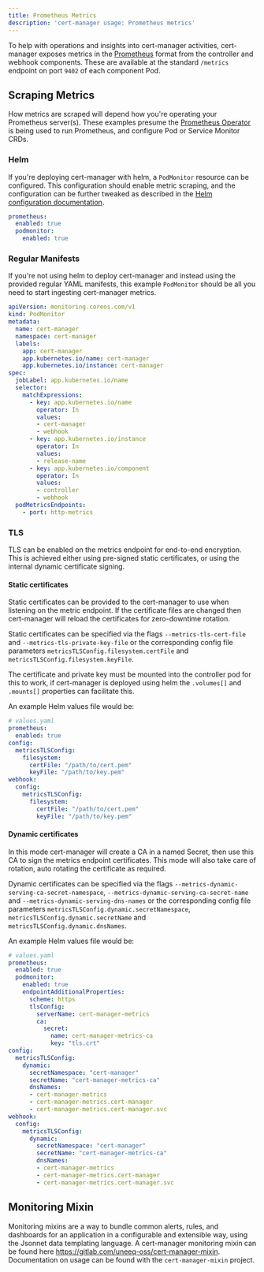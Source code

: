 ```yaml
---
title: Prometheus Metrics
description: 'cert-manager usage: Prometheus metrics'
---
```


To help with operations and insights into cert-manager activities, cert-manager exposes metrics in the [Prometheus](https://prometheus.io/) format from the controller and webhook components. These are available at the standard `/metrics` endpoint on port `9402` of each component Pod.

## Scraping Metrics

How metrics are scraped will depend how you're operating your Prometheus server(s). These examples presume the [Prometheus Operator](https://github.com/prometheus-operator/prometheus-operator) is being used to run Prometheus, and configure Pod or Service Monitor CRDs.

### Helm

If you're deploying cert-manager with helm, a `PodMonitor` resource can be configured. This configuration should enable metric scraping, and the configuration can be further tweaked as described in the [Helm configuration documentation](https://github.com/cert-manager/cert-manager/blob/master/deploy/charts/cert-manager/README.template.md#configuration).

```yaml
prometheus:
  enabled: true
  podmonitor:
    enabled: true
```

### Regular Manifests

If you're not using helm to deploy cert-manager and instead using the provided regular YAML manifests, this example `PodMonitor` should be all you need to start ingesting cert-manager metrics.

```yaml
apiVersion: monitoring.coreos.com/v1
kind: PodMonitor
metadata:
  name: cert-manager
  namespace: cert-manager
  labels:
    app: cert-manager
    app.kubernetes.io/name: cert-manager
    app.kubernetes.io/instance: cert-manager
spec:
  jobLabel: app.kubernetes.io/name
  selector:
    matchExpressions:
      - key: app.kubernetes.io/name
        operator: In
        values:
        - cert-manager
        - webhook
      - key: app.kubernetes.io/instance
        operator: In
        values:
        - release-name
      - key: app.kubernetes.io/component
        operator: In
        values:
        - controller
        - webhook
  podMetricsEndpoints:
    - port: http-metrics
```

### TLS

TLS can be enabled on the metrics endpoint for end-to-end encryption. This is achieved either using pre-signed static certificates, or using the internal dynamic certificate signing.

#### Static certificates

Static certificates can be provided to the cert-manager to use when listening on the metric endpoint. If the certificate files are changed then cert-manager will reload the certificates for zero-downtime rotation.

Static certificates can be specified via the flags `--metrics-tls-cert-file` and `--metrics-tls-private-key-file` or the corresponding config file parameters `metricsTLSConfig.filesystem.certFile` and `metricsTLSConfig.filesystem.keyFile`.

The certificate and private key must be mounted into the controller pod for this to work, if cert-manager is deployed using helm the `.volumes[]` and `.mounts[]` properties can facilitate this.

An example Helm values file would be:

```yaml
# values.yaml
prometheus:
  enabled: true
config:
  metricsTLSConfig:
    filesystem:
      certFile: "/path/to/cert.pem"
      keyFile: "/path/to/key.pem"
webhook:
  config:
    metricsTLSConfig:
      filesystem:
        certFile: "/path/to/cert.pem"
        keyFile: "/path/to/key.pem"
```

#### Dynamic certificates

In this mode cert-manager will create a CA in a named Secret, then use this CA to sign the metrics endpoint certificates. This mode will also take care of rotation, auto rotating the certificate as required.

Dynamic certificates can be specified via the flags `--metrics-dynamic-serving-ca-secret-namespace`, `--metrics-dynamic-serving-ca-secret-name` and `--metrics-dynamic-serving-dns-names` or the corresponding config file parameters `metricsTLSConfig.dynamic.secretNamespace`, `metricsTLSConfig.dynamic.secretName` and `metricsTLSConfig.dynamic.dnsNames`.

An example Helm values file would be:

```yaml
# values.yaml
prometheus:
  enabled: true
  podmonitor:
    enabled: true
    endpointAdditionalProperties:
      scheme: https
      tlsConfig:
        serverName: cert-manager-metrics
        ca:
          secret:
            name: cert-manager-metrics-ca
            key: "tls.crt"
config:
  metricsTLSConfig:
    dynamic:
      secretNamespace: "cert-manager"
      secretName: "cert-manager-metrics-ca"
      dnsNames:
      - cert-manager-metrics
      - cert-manager-metrics.cert-manager
      - cert-manager-metrics.cert-manager.svc
webhook:
  config:
    metricsTLSConfig:
      dynamic:
        secretNamespace: "cert-manager"
        secretName: "cert-manager-metrics-ca"
        dnsNames:
        - cert-manager-metrics
        - cert-manager-metrics.cert-manager
        - cert-manager-metrics.cert-manager.svc
```

## Monitoring Mixin

Monitoring mixins are a way to bundle common alerts, rules, and dashboards for an application in a configurable and extensible way, using the Jsonnet data templating language. A cert-manager monitoring mixin can be found here https://gitlab.com/uneeq-oss/cert-manager-mixin. Documentation on usage can be found with the `cert-manager-mixin` project.

